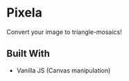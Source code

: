 # Pixela

Convert your image to triangle-mosaics!

## Built With

* Vanilla JS (Canvas manipulation)
